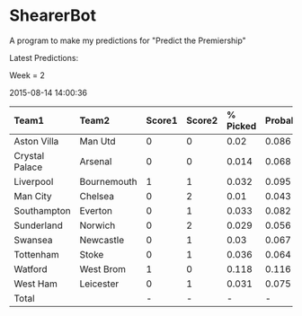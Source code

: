 # ShearerBot
A program to make my predictions for "Predict the Premiership"

Latest Predictions:

Week = 2

2015-08-14 14:00:36
<sub>


|Team1          |Team2       |Score1 |Score2 |% Picked |Probability |Expected |SD    |n    |
|:--------------|:-----------|:------|:------|:--------|:-----------|:--------|:-----|:----|
|Aston Villa    |Man Utd     |0      |0      |0.02     |0.086       |1.11     |2.123 |4206 |
|Crystal Palace |Arsenal     |0      |0      |0.014    |0.068       |1.019    |1.983 |4042 |
|Liverpool      |Bournemouth |1      |1      |0.032    |0.095       |1.006    |2.159 |4044 |
|Man City       |Chelsea     |0      |2      |0.01     |0.043       |1.028    |1.796 |4045 |
|Southampton    |Everton     |0      |1      |0.033    |0.082       |1.08     |2.089 |4073 |
|Sunderland     |Norwich     |0      |2      |0.029    |0.056       |1.174    |1.926 |4061 |
|Swansea        |Newcastle   |0      |1      |0.03     |0.067       |1.024    |1.975 |4062 |
|Tottenham      |Stoke       |0      |1      |0.036    |0.064       |0.893    |1.917 |4061 |
|Watford        |West Brom   |1      |0      |0.118    |0.116       |0.674    |0.956 |4053 |
|West Ham       |Leicester   |0      |1      |0.031    |0.075       |1.193    |2.064 |4052 |
|Total          |            |-      |-      |-        |-           |10.201   |6.1   |4206 |

</sub>